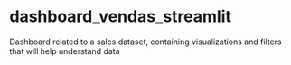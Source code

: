 # dashboard_vendas_streamlit
Dashboard related to a sales dataset, containing visualizations and filters that will help understand data
